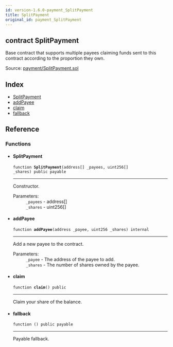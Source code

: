 ```yaml
---
id: version-1.6.0-payment_SplitPayment
title: SplitPayment
original_id: payment_SplitPayment
---
```


<div class="contract-doc"><div class="contract"><h2 class="contract-header"><span class="contract-kind">contract</span> SplitPayment</h2><p class="description">Base contract that supports multiple payees claiming funds sent to this contract according to the proportion they own.</p><div class="source">Source: <a href="https://github.com/OpenZeppelin/zeppelin-solidity/blob/v1.6.0/contracts/payment/SplitPayment.sol" target="_blank">payment/SplitPayment.sol</a></div></div><div class="index"><h2>Index</h2><ul><li><a href="payment_SplitPayment.html#SplitPayment">SplitPayment</a></li><li><a href="payment_SplitPayment.html#addPayee">addPayee</a></li><li><a href="payment_SplitPayment.html#claim">claim</a></li><li><a href="payment_SplitPayment.html#">fallback</a></li></ul></div><div class="reference"><h2>Reference</h2><div class="functions"><h3>Functions</h3><ul><li><div class="item function"><span id="SplitPayment" class="anchor-marker"></span><h4 class="name">SplitPayment</h4><div class="body"><code class="signature">function <strong>SplitPayment</strong><span>(address[] _payees, uint256[] _shares) </span><span>public </span><span>payable </span></code><hr/><div class="description"><p>Constructor.</p></div><dl><dt><span class="label-parameters">Parameters:</span></dt><dd><div><code>_payees</code> - address[]</div><div><code>_shares</code> - uint256[]</div></dd></dl></div></div></li><li><div class="item function"><span id="addPayee" class="anchor-marker"></span><h4 class="name">addPayee</h4><div class="body"><code class="signature">function <strong>addPayee</strong><span>(address _payee, uint256 _shares) </span><span>internal </span></code><hr/><div class="description"><p>Add a new payee to the contract.</p></div><dl><dt><span class="label-parameters">Parameters:</span></dt><dd><div><code>_payee</code> - The address of the payee to add.</div><div><code>_shares</code> - The number of shares owned by the payee.</div></dd></dl></div></div></li><li><div class="item function"><span id="claim" class="anchor-marker"></span><h4 class="name">claim</h4><div class="body"><code class="signature">function <strong>claim</strong><span>() </span><span>public </span></code><hr/><div class="description"><p>Claim your share of the balance.</p></div></div></div></li><li><div class="item function"><span id="fallback" class="anchor-marker"></span><h4 class="name">fallback</h4><div class="body"><code class="signature">function <strong></strong><span>() </span><span>public </span><span>payable </span></code><hr/><div class="description"><p>Payable fallback.</p></div></div></div></li></ul></div></div></div>
